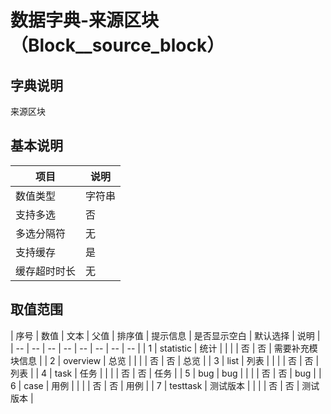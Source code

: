 # 数据字典-来源区块（Block__source_block）
## 字典说明
来源区块

## 基本说明
| 项目 | 说明 |
| -- | -- |
| 数值类型 | 字符串 |
| 支持多选 | 否 |
| 多选分隔符 | 无 |
| 支持缓存 | 是 |
| 缓存超时时长 | 无 |

## 取值范围
| 序号 | 数值 | 文本 | 父值 | 排序值 | 提示信息 | 是否显示空白 | 默认选择 | 说明 |
| -- | -- | -- | -- | -- | -- | -- | -- |
| 1 | statistic | 统计 |  |  |  | 否 | 否 | 需要补充模块信息 |
| 2 | overview | 总览 |  |  |  | 否 | 否 | 总览 |
| 3 | list | 列表 |  |  |  | 否 | 否 | 列表 |
| 4 | task | 任务 |  |  |  | 否 | 否 | 任务 |
| 5 | bug | bug |  |  |  | 否 | 否 | bug |
| 6 | case | 用例 |  |  |  | 否 | 否 | 用例 |
| 7 | testtask | 测试版本 |  |  |  | 否 | 否 | 测试版本 |

